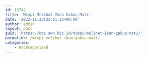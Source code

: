 ```yaml
---
id: 13742
title: 'Mimpi Melihat Ikan Gabus Mati'
date: '2022-11-25T23:01:12+00:00'
author: admin
layout: post
guid: 'https://bos.awn.biz.id/mimpi-melihat-ikan-gabus-mati/'
permalink: /mimpi-melihat-ikan-gabus-mati/
categories:
    - Uncategorized
---
```


